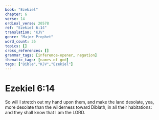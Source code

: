 ```yaml
---
book: "Ezekiel"
chapter: 6
verse: 14
ordinal_verse: 20578
ref: "Ezekiel 6:14"
translation: "KJV"
genre: "Major Prophet"
word_count: 35
topics: []
cross_references: []
grammar_tags: [inference-opener, negation]
thematic_tags: [names-of-god]
tags: ["Bible","KJV","Ezekiel"]
---
```


# Ezekiel 6:14

So will I stretch out my hand upon them, and make the land desolate, yea, more desolate than the wilderness toward Diblath, in all their habitations: and they shall know that I am the LORD.
